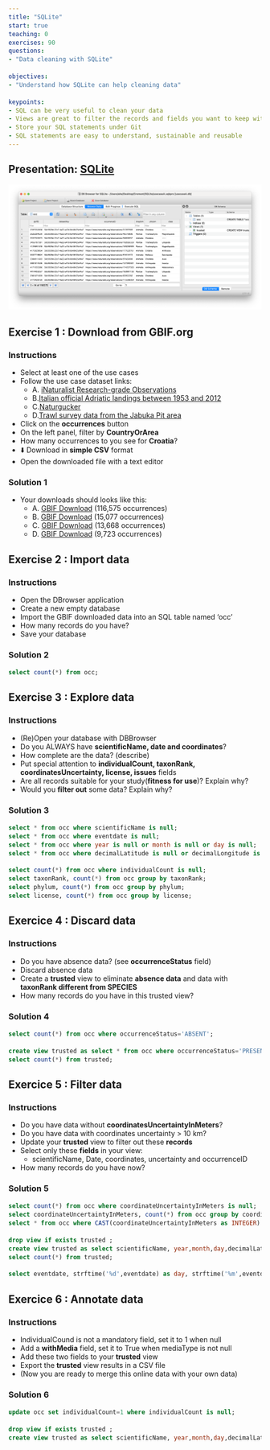 ```yaml
---
title: "SQLite"
start: true
teaching: 0
exercises: 90
questions:
- "Data cleaning with SQLite"

objectives:
- "Understand how SQLite can help cleaning data"

keypoints:
- SQL can be very useful to clean your data
- Views are great to filter the records and fields you want to keep without changing your original data
- Store your SQL statements under Git
- SQL statements are easy to understand, sustainable and reusable
---
```


## Presentation: [SQLite](https://docs.google.com/presentation/d/1oMPNqm4tU9BwnUo1zJxI0nlXMPfIljYeAqh4vEdJZ_0/edit?usp=sharing)

![SQLite](../assets/img/SQLite.png)

## Exercise 1 : Download from GBIF.org
### Instructions
- Select at least one of the use cases
- Follow the use case dataset links:
    - A. [iNaturalist Research-grade Observations](https://www.gbif.org/dataset/50c9509d-22c7-4a22-a47d-8c48425ef4a7)
    - B.[Italian official Adriatic  landings between 1953 and 2012](https://www.gbif.org/dataset/6e0f65ad-8ffb-4a07-ac53-2efe9153e994)
    - C.[Naturgucker](https://www.gbif.org/dataset/6ac3f774-d9fb-4796-b3e9-92bf6c81c084)
    - D.[Trawl survey data from the Jabuka Pit area](https://www.gbif.org/dataset/29719761-2d0e-4fef-bfcb-764b20c07d40)
- Click on the **occurrences** button
- On the left panel, filter by **CountryOrArea**
- How many occurrences to you see for **Croatia**?
- ⬇️ Download in **simple CSV** format
- Open the downloaded file with a text editor

### Solution 1
- Your downloads should looks like this:
	- A. [GBIF Download](https://doi.org/10.15468/dl.t2hj6v) (116,575 occurrences)
	- B. [GBIF Download](https://doi.org/10.15468/dl.6gfwt3) (15,077 occurrences)
	- C. [GBIF Download](https://doi.org/10.15468/dl.qy93m6) (13,668 occurrences)
	- D. [GBIF Download](https://doi.org/10.15468/dl.6mf27m) (9,723 occurrences)

## Exercise 2 : Import data
### Instructions
- Open the DBrowser application
- Create a new empty database
- Import the GBIF downloaded data into an SQL table named ‘occ’
- How many records do you have?
- Save your database

### Solution 2
```sql
select count(*) from occ;
```

## Exercise 3 : Explore data
### Instructions
- (Re)Open your database with DBBrowser
- Do you ALWAYS have **scientificName, date and coordinates**?
- How complete are the data? (describe)
- Put special attention to **individualCount, taxonRank, coordinatesUncertainty, license, issues** fields
- Are all records suitable for your study(**fitness for use**)? Explain why?
- Would you **filter out** some data? Explain why?

### Solution 3
```sql
select * from occ where scientificName is null;
select * from occ where eventdate is null;
select * from occ where year is null or month is null or day is null;
select * from occ where decimalLatitude is null or decimalLongitude is null;

select count(*) from occ where individualCount is null;
select taxonRank, count(*) from occ group by taxonRank;
select phylum, count(*) from occ group by phylum;
select license, count(*) from occ group by license;
```

## Exercice 4 : Discard data
### Instructions
- Do you have absence data? (see **occurrenceStatus** field)
- Discard absence data
- Create a **trusted** view to eliminate **absence data** and data with **taxonRank different from SPECIES**
- How many records do you have in this trusted view?

### Solution 4
```sql
select count(*) from occ where occurrenceStatus='ABSENT';

create view trusted as select * from occ where occurrenceStatus='PRESENT' and taxonRank='SPECIES';
select count(*) from trusted;
```


## Exercice 5 : Filter data
### Instructions
- Do you have data without **coordinatesUncertaintyInMeters**?
- Do you have data with coordinates uncertainty > 10 km?
- Update your **trusted** view to filter out these **records**
- Select only these **fields** in your view:
    - scientificName, Date, coordinates, uncertainty and occurrenceID
- How many records do you have now?

### Solution 5
```sql
select count(*) from occ where coordinateUncertaintyInMeters is null;
select coordinateUncertaintyInMeters, count(*) from occ group by coordinateUncertaintyInMeters;
select * from occ where CAST(coordinateUncertaintyInMeters as INTEGER) > 10000;

drop view if exists trusted ;
create view trusted as select scientificName, year,month,day,decimalLatitude, decimalLongitude,  CAST(coordinateUncertaintyInMeters as INTEGER) as uncertainty, occurrenceID from occ where occurrenceStatus='PRESENT'  and taxonRank='SPECIES' and uncertainty <= 10000;
select count(*) from trusted;

select eventdate, strftime('%d',eventdate) as day, strftime('%m',eventdate) as month, strftime('%Y', eventdate) as year from occ;
```

## Exercice 6 : Annotate data
### Instructions
- IndividualCound is not a mandatory field, set it to 1 when null
- Add a **withMedia** field,  set it to True when mediaType is not null
- Add these two fields to your **trusted** view
- Export the **trusted** view results in a CSV file
- (Now you are ready to merge this online data with your own data)
 
### Solution 6
```sql
update occ set individualCount=1 where individualCount is null;

drop view if exists trusted ;
create view trusted as select scientificName, year,month,day,decimalLatitude, decimalLongitude,  CAST(coordinateUncertaintyInMeters as INTEGER) as uncertainty, occurrenceID, individualCount, mediaType is not null as withMedia from occ where occurrenceStatus='PRESENT' and taxonRank='SPECIES' and uncertainty <= 10000;
```
